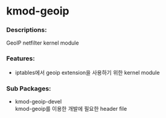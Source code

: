 # kmod-geoip

### Descriptions:

GeoIP netfilter kernel module

### Features:

* iptables에서 geoip extension을 사용하기 위한 kernel module

### Sub Packages:

* kmod-geoip-devel  
  kmod-geoip를 이용한 개발에 필요한 header file